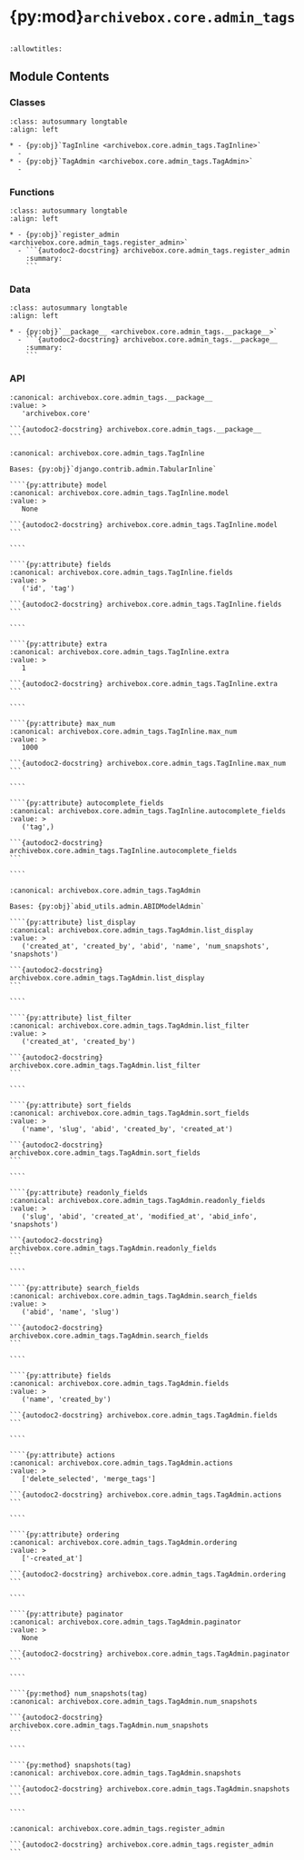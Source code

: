# {py:mod}`archivebox.core.admin_tags`

```{py:module} archivebox.core.admin_tags
```

```{autodoc2-docstring} archivebox.core.admin_tags
:allowtitles:
```

## Module Contents

### Classes

````{list-table}
:class: autosummary longtable
:align: left

* - {py:obj}`TagInline <archivebox.core.admin_tags.TagInline>`
  -
* - {py:obj}`TagAdmin <archivebox.core.admin_tags.TagAdmin>`
  -
````

### Functions

````{list-table}
:class: autosummary longtable
:align: left

* - {py:obj}`register_admin <archivebox.core.admin_tags.register_admin>`
  - ```{autodoc2-docstring} archivebox.core.admin_tags.register_admin
    :summary:
    ```
````

### Data

````{list-table}
:class: autosummary longtable
:align: left

* - {py:obj}`__package__ <archivebox.core.admin_tags.__package__>`
  - ```{autodoc2-docstring} archivebox.core.admin_tags.__package__
    :summary:
    ```
````

### API

````{py:data} __package__
:canonical: archivebox.core.admin_tags.__package__
:value: >
   'archivebox.core'

```{autodoc2-docstring} archivebox.core.admin_tags.__package__
```

````

`````{py:class} TagInline(parent_model, admin_site)
:canonical: archivebox.core.admin_tags.TagInline

Bases: {py:obj}`django.contrib.admin.TabularInline`

````{py:attribute} model
:canonical: archivebox.core.admin_tags.TagInline.model
:value: >
   None

```{autodoc2-docstring} archivebox.core.admin_tags.TagInline.model
```

````

````{py:attribute} fields
:canonical: archivebox.core.admin_tags.TagInline.fields
:value: >
   ('id', 'tag')

```{autodoc2-docstring} archivebox.core.admin_tags.TagInline.fields
```

````

````{py:attribute} extra
:canonical: archivebox.core.admin_tags.TagInline.extra
:value: >
   1

```{autodoc2-docstring} archivebox.core.admin_tags.TagInline.extra
```

````

````{py:attribute} max_num
:canonical: archivebox.core.admin_tags.TagInline.max_num
:value: >
   1000

```{autodoc2-docstring} archivebox.core.admin_tags.TagInline.max_num
```

````

````{py:attribute} autocomplete_fields
:canonical: archivebox.core.admin_tags.TagInline.autocomplete_fields
:value: >
   ('tag',)

```{autodoc2-docstring} archivebox.core.admin_tags.TagInline.autocomplete_fields
```

````

`````

`````{py:class} TagAdmin(model, admin_site)
:canonical: archivebox.core.admin_tags.TagAdmin

Bases: {py:obj}`abid_utils.admin.ABIDModelAdmin`

````{py:attribute} list_display
:canonical: archivebox.core.admin_tags.TagAdmin.list_display
:value: >
   ('created_at', 'created_by', 'abid', 'name', 'num_snapshots', 'snapshots')

```{autodoc2-docstring} archivebox.core.admin_tags.TagAdmin.list_display
```

````

````{py:attribute} list_filter
:canonical: archivebox.core.admin_tags.TagAdmin.list_filter
:value: >
   ('created_at', 'created_by')

```{autodoc2-docstring} archivebox.core.admin_tags.TagAdmin.list_filter
```

````

````{py:attribute} sort_fields
:canonical: archivebox.core.admin_tags.TagAdmin.sort_fields
:value: >
   ('name', 'slug', 'abid', 'created_by', 'created_at')

```{autodoc2-docstring} archivebox.core.admin_tags.TagAdmin.sort_fields
```

````

````{py:attribute} readonly_fields
:canonical: archivebox.core.admin_tags.TagAdmin.readonly_fields
:value: >
   ('slug', 'abid', 'created_at', 'modified_at', 'abid_info', 'snapshots')

```{autodoc2-docstring} archivebox.core.admin_tags.TagAdmin.readonly_fields
```

````

````{py:attribute} search_fields
:canonical: archivebox.core.admin_tags.TagAdmin.search_fields
:value: >
   ('abid', 'name', 'slug')

```{autodoc2-docstring} archivebox.core.admin_tags.TagAdmin.search_fields
```

````

````{py:attribute} fields
:canonical: archivebox.core.admin_tags.TagAdmin.fields
:value: >
   ('name', 'created_by')

```{autodoc2-docstring} archivebox.core.admin_tags.TagAdmin.fields
```

````

````{py:attribute} actions
:canonical: archivebox.core.admin_tags.TagAdmin.actions
:value: >
   ['delete_selected', 'merge_tags']

```{autodoc2-docstring} archivebox.core.admin_tags.TagAdmin.actions
```

````

````{py:attribute} ordering
:canonical: archivebox.core.admin_tags.TagAdmin.ordering
:value: >
   ['-created_at']

```{autodoc2-docstring} archivebox.core.admin_tags.TagAdmin.ordering
```

````

````{py:attribute} paginator
:canonical: archivebox.core.admin_tags.TagAdmin.paginator
:value: >
   None

```{autodoc2-docstring} archivebox.core.admin_tags.TagAdmin.paginator
```

````

````{py:method} num_snapshots(tag)
:canonical: archivebox.core.admin_tags.TagAdmin.num_snapshots

```{autodoc2-docstring} archivebox.core.admin_tags.TagAdmin.num_snapshots
```

````

````{py:method} snapshots(tag)
:canonical: archivebox.core.admin_tags.TagAdmin.snapshots

```{autodoc2-docstring} archivebox.core.admin_tags.TagAdmin.snapshots
```

````

`````

````{py:function} register_admin(admin_site)
:canonical: archivebox.core.admin_tags.register_admin

```{autodoc2-docstring} archivebox.core.admin_tags.register_admin
```
````
